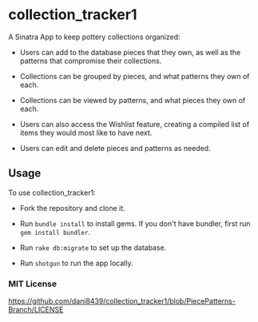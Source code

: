 # collection_tracker1 #
A Sinatra App to keep pottery collections organized:

* Users can add to the database pieces that they own, as well as the patterns that compromise their collections.

* Collections can be grouped by pieces, and what patterns they own of each.

* Collections can be viewed by patterns, and what pieces they own of each.

* Users can also access the Wishlist feature, creating a compiled list of items they would most like to have next.

* Users can edit and delete pieces and patterns as needed.

## Usage ##

To use collection_tracker1:

* Fork the repository and clone it.

* Run `bundle install` to install gems. If you don't have bundler, first run `gem install bundler`.

* Run `rake db:migrate` to set up the database.

* Run `shotgun` to run the app locally.

### MIT License ###

https://github.com/dani8439/collection_tracker1/blob/PiecePatterns-Branch/LICENSE


